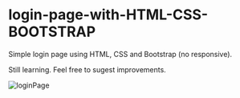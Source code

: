 # login-page-with-HTML-CSS-BOOTSTRAP
Simple login page using HTML, CSS and Bootstrap (no responsive).

Still learning. Feel free to sugest improvements.



![loginPage](https://user-images.githubusercontent.com/109768134/188463186-6d87055f-075a-49fe-b7d2-b6341a8864e7.png)
